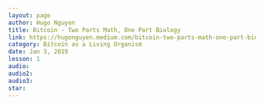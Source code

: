 ```yaml
---
layout: page
author: Hugo Nguyen
title: Bitcoin - Two Parts Math, One Part Biology
link: https://hugonguyen.medium.com/bitcoin-two-parts-math-one-part-biology-b45ef48a0422
category: Bitcoin as a Living Organism
date: Jan 3, 2019
lesson: 1
audio: 
audio2: 
audio3: 
star: 
---
```

